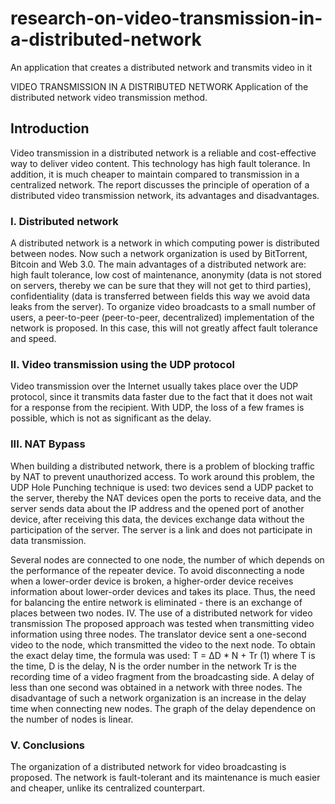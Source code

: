 # research-on-video-transmission-in-a-distributed-network
An application that creates a distributed network and transmits video in it

VIDEO TRANSMISSION IN A DISTRIBUTED NETWORK
Application of the distributed network video transmission method.

 
## Introduction
Video transmission in a distributed network is a reliable and cost-effective way to deliver video content. This technology has high fault tolerance. In addition, it is much cheaper to maintain compared to transmission in a centralized network. The report discusses the principle of operation of a distributed video transmission network, its advantages and disadvantages.

### I. Distributed network
A distributed network is a network in which computing power is distributed between nodes. Now such a network organization is used by BitTorrent, Bitcoin and Web 3.0.
The main advantages of a distributed network are: high fault tolerance, low cost of maintenance, anonymity (data is not stored on servers, thereby we can be sure that they will not get to third parties), confidentiality (data is transferred between fields this way we avoid data leaks from the server).
To organize video broadcasts to a small number of users, a peer-to-peer (peer-to-peer, decentralized) implementation of the network is proposed. In this case, this will not greatly affect fault tolerance and speed.

### II. Video transmission using the UDP protocol
Video transmission over the Internet usually takes place over the UDP protocol, since it transmits data faster due to the fact that it does not wait for a response from the recipient. With UDP, the loss of a few frames is possible, which is not as significant as the delay.

### III.	NAT Bypass
When building a distributed network, there is a problem of blocking traffic by NAT to prevent unauthorized access. To work around this problem, the UDP Hole Punching technique is used: two devices send a UDP packet to the server, thereby the NAT devices open the ports to receive data, and the server sends data about the IP address and the opened port of another device, after receiving this data, the devices exchange data without the participation of the server. The server is a link and does not participate in data transmission.

Several nodes are connected to one node, the number of which depends on the performance of the repeater device. To avoid disconnecting a node when a lower-order device is broken, a higher-order device receives information about lower-order devices and takes its place. Thus, the need for balancing the entire network is eliminated - there is an exchange of places between two nodes.
IV. The use of a distributed network for video transmission
The proposed approach was tested when transmitting video information using three nodes. The translator device sent a one-second video to the node, which transmitted the video to the next node. To obtain the exact delay time, the formula was used:
T = ∆D * N + Tr (1)
where T is the time, D is the delay, N is the order number in the network Tr is the recording time of a video fragment from the broadcasting side. A delay of less than one second was obtained in a network with three nodes. The disadvantage of such a network organization is an increase in the delay time when connecting new nodes. The graph of the delay dependence on the number of nodes is linear.

### V. Conclusions
The organization of a distributed network for video broadcasting is proposed. The network is fault-tolerant and its maintenance is much easier and cheaper, unlike its centralized counterpart.
